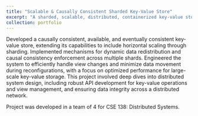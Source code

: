 ```yaml
---
title: "Scalable & Causally Consistent Sharded Key-Value Store"
excerpt: "A sharded, scalable, distributed, containerized key-value store<br/><img src='/images/500x300.png'>"
collection: portfolio
---
```


Developed a causally consistent, available, and eventually consistent key-value store, extending its capabilities to include horizontal scaling through sharding. Implemented mechanisms for dynamic data redistribution and causal consistency enforcement across multiple shards. Engineered the system to efficiently handle view changes and minimize data movement during reconfigurations, with a focus on optimized performance for large-scale key-value storage. This project involved deep dives into distributed system design, including robust API development for key-value operations and view management, and ensuring data integrity across a distributed network.

Project was developed in a team of 4 for CSE 138: Distributed Systems.